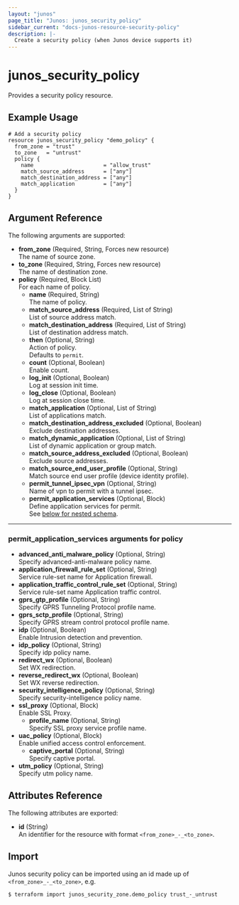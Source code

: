 ```yaml
---
layout: "junos"
page_title: "Junos: junos_security_policy"
sidebar_current: "docs-junos-resource-security-policy"
description: |-
  Create a security policy (when Junos device supports it)
---
```


# junos_security_policy

Provides a security policy resource.

## Example Usage

```hcl
# Add a security policy
resource junos_security_policy "demo_policy" {
  from_zone = "trust"
  to_zone   = "untrust"
  policy {
    name                      = "allow_trust"
    match_source_address      = ["any"]
    match_destination_address = ["any"]
    match_application         = ["any"]
  }
}
```

## Argument Reference

The following arguments are supported:

- **from_zone** (Required, String, Forces new resource)  
  The name of source zone.
- **to_zone** (Required, String, Forces new resource)  
  The name of destination zone.
- **policy** (Required, Block List)  
  For each name of policy.
  - **name** (Required, String)  
    The name of policy.
  - **match_source_address** (Required, List of String)  
    List of source address match.
  - **match_destination_address** (Required, List of String)  
    List of destination address match.
  - **then** (Optional, String)  
    Action of policy.  
    Defaults to `permit`.
  - **count** (Optional, Boolean)  
    Enable count.
  - **log_init** (Optional, Boolean)  
    Log at session init time.
  - **log_close** (Optional, Boolean)  
    Log at session close time.
  - **match_application** (Optional, List of String)  
    List of applications match.
  - **match_destination_address_excluded** (Optional, Boolean)  
    Exclude destination addresses.
  - **match_dynamic_application** (Optional, List of String)  
    List of dynamic application or group match.
  - **match_source_address_excluded** (Optional, Boolean)  
    Exclude source addresses.
  - **match_source_end_user_profile** (Optional, String)  
    Match source end user profile (device identity profile).
  - **permit_tunnel_ipsec_vpn** (Optional, String)  
    Name of vpn to permit with a tunnel ipsec.
  - **permit_application_services** (Optional, Block)  
    Define application services for permit.  
    See [below for nested schema](#permit_application_services-arguments-for-policy).

---

### permit_application_services arguments for policy

- **advanced_anti_malware_policy** (Optional, String)  
  Specify advanced-anti-malware policy name.
- **application_firewall_rule_set** (Optional, String)  
  Service rule-set name for Application firewall.
- **application_traffic_control_rule_set** (Optional, String)  
  Service rule-set name Application traffic control.
- **gprs_gtp_profile** (Optional, String)  
  Specify GPRS Tunneling Protocol profile name.
- **gprs_sctp_profile** (Optional, String)  
  Specify GPRS stream control protocol profile name.
- **idp** (Optional, Boolean)  
  Enable Intrusion detection and prevention.
- **idp_policy** (Optional, String)  
  Specify idp policy name.
- **redirect_wx** (Optional, Boolean)  
  Set WX redirection.
- **reverse_redirect_wx** (Optional, Boolean)  
  Set WX reverse redirection.
- **security_intelligence_policy** (Optional, String)  
  Specify security-intelligence policy name.
- **ssl_proxy** (Optional, Block)  
  Enable SSL Proxy.
  - **profile_name** (Optional, String)  
    Specify SSL proxy service profile name.
- **uac_policy** (Optional, Block)  
  Enable unified access control enforcement.
  - **captive_portal** (Optional, String)  
    Specify captive portal.
- **utm_policy** (Optional, String)  
  Specify utm policy name.

## Attributes Reference

The following attributes are exported:

- **id** (String)  
  An identifier for the resource with format `<from_zone>_-_<to_zone>`.

## Import

Junos security policy can be imported using an id made up of `<from_zone>_-_<to_zone>`, e.g.

```shell
$ terraform import junos_security_zone.demo_policy trust_-_untrust
```
